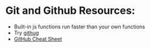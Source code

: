 <h1>Git and Github Resources:</h1>
<ul>
	<li>Built-in js functions run faster than your own functions</li>
	<li>Try <a href="https://github.com/Gazler/githug">githug</a></li>
	<li><a href="https://github.com/tiimgreen/github-cheat-sheet">GitHub Cheat Sheet</a></li>
</ul>
